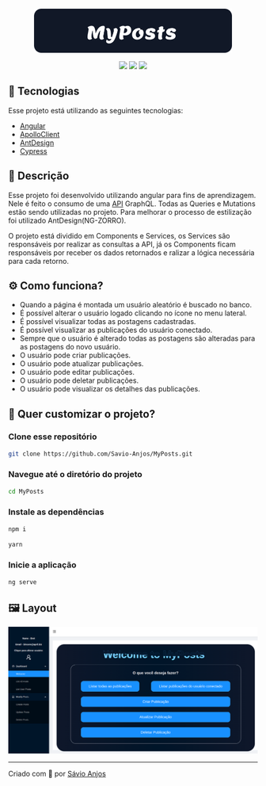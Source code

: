 <p align='center'><img width='400' src="./.github/logo.svg"/></p>

 <p align='center'>

<img src="https://img.shields.io/github/repo-size/Savio-Anjos/MyPosts?color=1890FF">
<img src="https://img.shields.io/github/languages/count/Savio-Anjos/MyPosts?color=1890FF">
<img src="https://img.shields.io/github/last-commit/Savio-Anjos/MyPosts?color=1890FF"> 
</p>

## 🚀 Tecnologias

Esse projeto está utilizando as seguintes tecnologias:

- [Angular](https://angular.io/)
- [ApolloClient](https://www.apollographql.com/)
- [AntDesign](https://ng.ant.design/docs/introduce/en)
- [Cypress](https://www.cypress.io/)

## 📜 Descrição

Esse projeto foi desenvolvido utilizando angular para fins
de aprendizagem. Nele é feito o consumo de uma [API](https://graphqlzero.almansi.me/#examples) GraphQL. Todas as Queries e Mutations estão sendo
utilizadas no projeto. Para melhorar o processo de estilização foi utilizado
AntDesign(NG-ZORRO).

<p>O projeto está dividido em Components e Services, os Services são responsáveis por 
   realizar as consultas a API, já os Components ficam responsáveis por receber os 
   dados retornados e ralizar a lógica necessária para cada retorno.
</p>

## ⚙️ Como funciona?

- Quando a página é montada um usuário aleatório é buscado no banco.
- É possível alterar o usuário logado clicando no ícone no menu lateral.
- É possível visualizar todas as postagens cadastradas.
- É possível visualizar as publicações do usuário conectado.
- Sempre que o usuário é alterado todas as postagens são alteradas para as postagens do novo usuário.
- O usuário pode criar publicações.
- O usuário pode atualizar publicações.
- O usuário pode editar publicações.
- O usuário pode deletar publicações.
- O usuário pode visualizar os detalhes das publicações.

## 🎲 Quer customizar o projeto?

### Clone esse repositório

```bash
git clone https://github.com/Savio-Anjos/MyPosts.git
```

### Navegue até o diretório do projeto

```bash
cd MyPosts
```

### Instale as dependências

```bash
npm i
```

```bash
yarn
```

### Inicie a aplicação

```bash
ng serve
```

## 🖼️ Layout

<img src=".github/layout.png" />

---

<p>Criado com 💙 por <a href='https://github.com/Savio-Anjos/' target='_blank'>Sávio Anjos</a></p>
